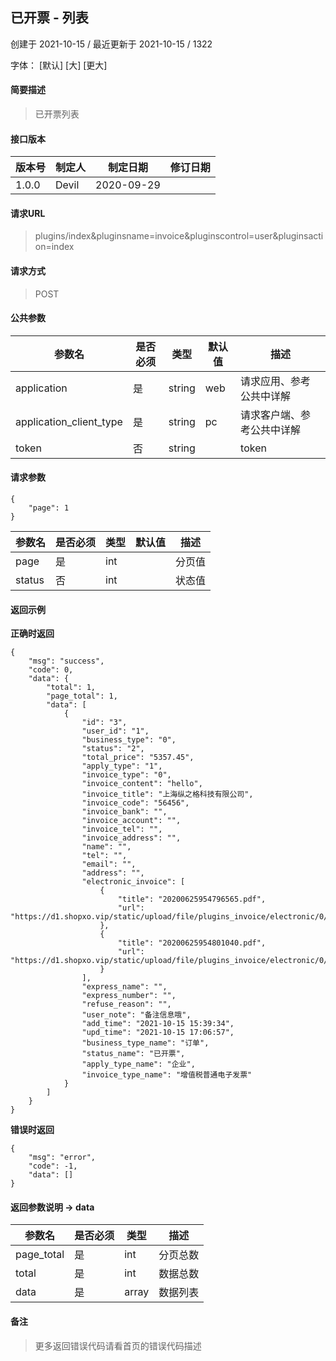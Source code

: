 ## 已开票 - 列表

创建于 2021-10-15 / 最近更新于 2021-10-15 / 1322

字体： \[默认\] \[大\] \[更大\]

#### 简要描述

> 已开票列表

#### 接口版本

| 版本号 | 制定人 | 制定日期 | 修订日期 |
| --- | --- | --- | --- |
| 1.0.0 | Devil | 2020-09-29 |  |

#### 请求URL

> plugins/index&pluginsname=invoice&pluginscontrol=user&pluginsaction=index

#### 请求方式

> POST

#### 公共参数

| 参数名 | 是否必须 | 类型 | 默认值 | 描述 |
| --- | --- | --- | --- | --- |
| application | 是 | string | web | 请求应用、参考公共中详解 |
| application\_client\_type | 是 | string | pc | 请求客户端、参考公共中详解 |
| token | 否 | string |  | token |

#### 请求参数

```
{
    "page": 1
}
```

| 参数名 | 是否必须 | 类型 | 默认值 | 描述 |
| --- | --- | --- | --- | --- |
| page | 是 | int |  | 分页值 |
| status | 否 | int |  | 状态值 |

#### 返回示例

**正确时返回**

```
{
    "msg": "success",
    "code": 0,
    "data": {
        "total": 1,
        "page_total": 1,
        "data": [
            {
                "id": "3",
                "user_id": "1",
                "business_type": "0",
                "status": "2",
                "total_price": "5357.45",
                "apply_type": "1",
                "invoice_type": "0",
                "invoice_content": "hello",
                "invoice_title": "上海纵之格科技有限公司",
                "invoice_code": "56456",
                "invoice_bank": "",
                "invoice_account": "",
                "invoice_tel": "",
                "invoice_address": "",
                "name": "",
                "tel": "",
                "email": "",
                "address": "",
                "electronic_invoice": [
                    {
                        "title": "20200625954796565.pdf",
                        "url": "https://d1.shopxo.vip/static/upload/file/plugins_invoice/electronic/0/3/2021/10/15/1634288815548853.pdf"
                    },
                    {
                        "title": "20200625954801040.pdf",
                        "url": "https://d1.shopxo.vip/static/upload/file/plugins_invoice/electronic/0/3/2021/10/15/1634288815987996.pdf"
                    }
                ],
                "express_name": "",
                "express_number": "",
                "refuse_reason": "",
                "user_note": "备注信息哦",
                "add_time": "2021-10-15 15:39:34",
                "upd_time": "2021-10-15 17:06:57",
                "business_type_name": "订单",
                "status_name": "已开票",
                "apply_type_name": "企业",
                "invoice_type_name": "增值税普通电子发票"
            }
        ]
    }
}
```

**错误时返回**

```
{
    "msg": "error",
    "code": -1,
    "data": []
}
```

#### 返回参数说明 -> data

| 参数名 | 是否必须 | 类型 | 描述 |
| --- | --- | --- | --- |
| page\_total | 是 | int | 分页总数 |
| total | 是 | int | 数据总数 |
| data | 是 | array | 数据列表 |

#### 备注

> 更多返回错误代码请看首页的错误代码描述